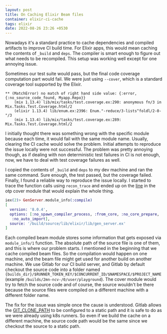 ```yaml
---
layout: post
title: On Caching Elixir Beam files
container: elixir-ci-cache
tags: elixir
date: 2022-08-26 23:26 +0530
---
```


Nowadays it's a standard practice to cache dependencies and compiled
artifacts to improve CI build time. For Elixir apps, this
would mean caching the contents of `_build` and `deps`. The compiler
is smart enough to figure out what needs to be recompiled. This setup
was working well except for one annoying issue.

Sometimes our test suite would pass, but the final code coverage
computation part would fail. We were just using `--cover`, which is a
standard coverage tool supported by the Elixir.

```text
** (MatchError) no match of right hand side value: {:error, {:no_source_code_found, Myapp.Repo}}
    (mix 1.13.4) lib/mix/tasks/test.coverage.ex:290: anonymous fn/3 in Mix.Tasks.Test.Coverage.html/2
    (elixir 1.13.4) lib/enum.ex:2396: Enum."-reduce/3-lists^foldl/2-0-"/3
    (mix 1.13.4) lib/mix/tasks/test.coverage.ex:289: Mix.Tasks.Test.Coverage.html/2
```

I initially thought there was something wrong with the specific module
because each time, it would fail with the same module name. Usually,
clearing the CI cache would solve the problem. Initial attempts to
reproduce the issue locally were not successful. The problem was
pretty annoying though, as if dealing with non deterministic test
failures in CI is not enough, now, we have to deal with test coverage
failures as well.

I copied the contents of `_build` and `deps` to my dev machine and ran
the same command. Sure enough, the test passed, but the coverage
failed. Finally, I found a reliable way to reproduce the issue
locally. I started to trace the function calls using `recon_trace` and
ended up on the [line](https://github.com/erlang/otp/blob/0ba102993c8f5f382ed6790071891a95c3a5a4af/lib/tools/src/cover.erl#L2547) in the otp cover module that would explain the
whole thing.

```elixir
iex(2)> GenServer.module_info(:compile)
[
  version: '8.0.4',
  options: [:no_spawn_compiler_process, :from_core, :no_core_prepare,
   :no_auto_import],
  source: '/build/source/lib/elixir/lib/gen_server.ex'
]
```

Each compiled beam module stores some information that gets exposed
via `module_info/1` function. The absolute path of the source file is
one of them, and this is where our problem starts. I mentioned in the
beginning that we cache compiled beam files. So the compilation would
happen on one machine, and the beam file might get used for another
build on another machine. We use Gitlab for our CI build server, and
Gitlab by default checkout the source code into a folder named
`{builds_dir}/$RUNNER_TOKEN_KEY/$CONCURRENT_ID/$NAMESPACE/$PROJECT_NAME`
(example `/builds/2mn-ncv-/0/user/playground`). The cover module would
try to fetch the source code and of course, the source wouldn't be
there because the source files were compiled on a different machine
with a different folder name.

The fix for the issue was simple once the cause is understood. Gitlab
allows the [GIT\_CLONE\_PATH](https://docs.gitlab.com/ee/ci/runners/configure_runners.html#custom-build-directories) to be configured to a static path and
it is safe to do as we were already using k8s runners. So even if we
build the cache on a different machine, the source code path would be
the same since we checkout the source to a static path.

<link rel="stylesheet" href="/public/css/elixir-ci-cache.css"/>
